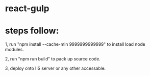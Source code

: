 # react-gulp

# steps follow:

1, run "npm install --cache-min 9999999999999" to install load node modules.

2, run "npm run build" to pack up source code.

3, deploy onto IIS server or any other accessable.

